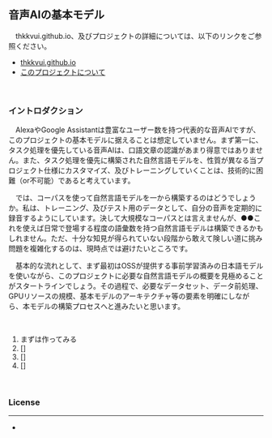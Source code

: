 &emsp;

## **音声AIの基本モデル**

　thkkvui.github.io、及びプロジェクトの詳細については、以下のリンクをご参照ください。

- [thkkvui.github.io](https://thkkvui.github.io)
- [このプロジェクトについて](https://thkkvui.github.io/about)

&emsp;

### **イントロダクション**

　AlexaやGoogle Assistantは豊富なユーザー数を持つ代表的な音声AIですが、このプロジェクトの基本モデルに据えることは想定していません。まず第一に、タスク処理を優先している音声AIは、口語文章の認識があまり得意ではありません。また、タスク処理を優先に構築された自然言語モデルを、性質が異なる当プロジェクト仕様にカスタマイズ、及びトレーニングしていくことは、技術的に困難（or不可能）であると考えています。

　では、コーパスを使って自然言語モデルを一から構築するのはどうでしょうか。私は、トレーニング、及びテスト用のデータとして、自分の音声を定期的に録音するようにしています。決して大規模なコーパスとは言えませんが、●●これを使えば日常で登場する程度の語彙数を持つ自然言語モデルは構築できるかもしれません。ただ、十分な知見が得られていない段階から敢えて険しい道に挑み問題を複雑化するのは、現時点では避けたいところです。

　基本的な流れとして、まず最初はOSSが提供する事前学習済みの日本語モデルを使いながら、このプロジェクトに必要な自然言語モデルの概要を見極めることがスタートラインでしょう。その過程で、必要なデータセット、データ前処理、GPUリソースの規模、基本モデルのアーキテクチャ等の要素を明確にしながら、本モデルの構築プロセスへと進みたいと思います。

&emsp;

1. まずは作ってみる
2. []
3. []
4. []

&emsp;

### **License**
---
-

&emsp;
